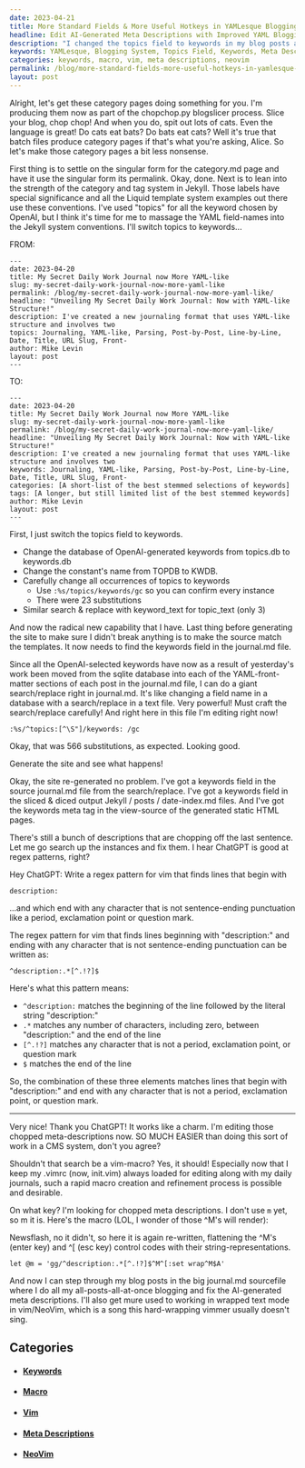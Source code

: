 ```yaml
---
date: 2023-04-21
title: More Standard Fields & More Useful Hotkeys in YAMLesque Blogging System
headline: Edit AI-Generated Meta Descriptions with Improved YAML Blogging System
description: "I changed the topics field to keywords in my blog posts and used a search/replace to make sure everything was up to date. To make sure my meta descriptions were accurate, I wrote a regex pattern for vim to search for lines beginning with description: and end with any character that is not sentence-ending punctuation. I created a macro to help me quickly search for and edit the AI-generated meta descriptions. Now I can easily make sure my blog posts have the best meta descriptions possible."
keywords: YAMLesque, Blogging System, Topics Field, Keywords, Meta Descriptions, Regex Pattern, Vim, Macro, AI-generated, Wrapped Text Mode, NeoVim
categories: keywords, macro, vim, meta descriptions, neovim
permalink: /blog/more-standard-fields-more-useful-hotkeys-in-yamlesque-blogging-system/
layout: post
---
```



Alright, let's get these category pages doing something for you. I'm producing
them now as part of the chopchop.py blogslicer process. Slice your blog, chop
chop! And when you do, spit out lots of cats. Even the language is great! Do
cats eat bats? Do bats eat cats? Well it's true that batch files produce
category pages if that's what you're asking, Alice. So let's make those
category pages a bit less nonsense.

First thing is to settle on the singular form for the category.md page and have
it use the singular form its permalink. Okay, done. Next is to lean into the
strength of the category and tag system in Jekyll. Those labels have special
significance and all the Liquid template system examples out there use these
conventions. I've used "topics" for all the keyword chosen by OpenAI, but I
think it's time for me to massage the YAML field-names into the Jekyll system
conventions. I'll switch topics to keywords...

FROM:

    ---
    date: 2023-04-20
    title: My Secret Daily Work Journal now More YAML-like
    slug: my-secret-daily-work-journal-now-more-yaml-like
    permalink: /blog/my-secret-daily-work-journal-now-more-yaml-like/
    headline: "Unveiling My Secret Daily Work Journal: Now with YAML-like Structure!"
    description: I've created a new journaling format that uses YAML-like structure and involves two
    topics: Journaling, YAML-like, Parsing, Post-by-Post, Line-by-Line, Date, Title, URL Slug, Front-
    author: Mike Levin
    layout: post
    ---

TO:

    ---
    date: 2023-04-20
    title: My Secret Daily Work Journal now More YAML-like
    slug: my-secret-daily-work-journal-now-more-yaml-like
    permalink: /blog/my-secret-daily-work-journal-now-more-yaml-like/
    headline: "Unveiling My Secret Daily Work Journal: Now with YAML-like Structure!"
    description: I've created a new journaling format that uses YAML-like structure and involves two
    keywords: Journaling, YAML-like, Parsing, Post-by-Post, Line-by-Line, Date, Title, URL Slug, Front-
    categories: [A short-list of the best stemmed selections of keywords]
    tags: [A longer, but still limited list of the best stemmed keywords]
    author: Mike Levin
    layout: post
    ---

First, I just switch the topics field to keywords.

- Change the database of OpenAI-generated keywords from topics.db to keywords.db
- Change the constant's name from TOPDB to KWDB.
- Carefully change all occurrences of topics to keywords
  - Use `:%s/topics/keywords/gc` so you can confirm every instance
  - There were 23 substitutions
- Similar search & replace with keyword_text for topic_text (only 3)

And now the radical new capability that I have. Last thing before generating
the site to make sure I didn't break anything is to make the source match the
templates. It now needs to find the keywords field in the journal.md file.

Since all the OpenAI-selected keywords have now as a result of yesterday's work
been moved from the sqlite database into each of the YAML-front-matter sections
of each post in the journal.md file, I can do a giant search/replace right in
journal.md. It's like changing a field name in a database with a search/replace
in a text file. Very powerful! Must craft the search/replace carefully! And
right here in this file I'm editing right now!

    :%s/^topics:[^\S"]/keywords: /gc

Okay, that was 566 substitutions, as expected. Looking good.

Generate the site and see what happens!

Okay, the site re-generated no problem. I've got a keywords field in the source
journal.md file from the search/replace. I've got a keywords field in the
sliced & diced output Jekyll / posts / date-index.md files. And I've got the
keywords meta tag in the view-source of the generated static HTML pages.

There's still a bunch of descriptions that are chopping off the last sentence.
Let me go search up the instances and fix them. I hear ChatGPT is good at
regex patterns, right?

Hey ChatGPT: Write a regex pattern for vim that finds lines that begin with

    description:

...and which end with any character that is not sentence-ending punctuation like a period, exclamation point or question mark.

The regex pattern for vim that finds lines beginning with "description:" and ending with any character that is not sentence-ending punctuation can be written as:

    ^description:.*[^.!?]$

Here's what this pattern means:

- `^description:` matches the beginning of the line followed by the literal string "description:"
- `.*` matches any number of characters, including zero, between "description:" and the end of the line
- `[^.!?]` matches any character that is not a period, exclamation point, or question mark
- `$` matches the end of the line

So, the combination of these three elements matches lines that begin with "description:" and end with any character that is not a period, exclamation point, or question mark.

---

Very nice! Thank you ChatGPT! It works like a charm. I'm editing those chopped
meta-descriptions now. SO MUCH EASIER than doing this sort of work in a CMS
system, don't you agree?

Shouldn't that search be a vim-macro? Yes, it should! Especially now that I
keep my .vimrc (now, init.vim) always loaded for editing along with my daily
journals, such a rapid macro creation and refinement process is possible and
desirable.

On what key? I'm looking for chopped meta descriptions. I don't use `m` yet, so
m it is. Here's the macro (LOL, I wonder of those ^M's will render):

Newsflash, no it didn't, so here it is again re-written, flattening the ^M's
(enter key) and ^[ (esc key) control codes with their string-representations.

    let @m = 'gg/^description:.*[^.!?]$^M^[:set wrap^M$A'

And now I can step through my blog posts in the big journal.md sourcefile where
I do all my all-posts-all-at-once blogging and fix the AI-generated meta
descriptions. I'll also get mure used to working in wrapped text mode in
vim/NeoVim, which is a song this hard-wrapping vimmer usually doesn't sing.


## Categories

<ul>
<li><h4><a href='/keywords/'>Keywords</a></h4></li>
<li><h4><a href='/macro/'>Macro</a></h4></li>
<li><h4><a href='/vim/'>Vim</a></h4></li>
<li><h4><a href='/meta-descriptions/'>Meta Descriptions</a></h4></li>
<li><h4><a href='/neovim/'>NeoVim</a></h4></li></ul>